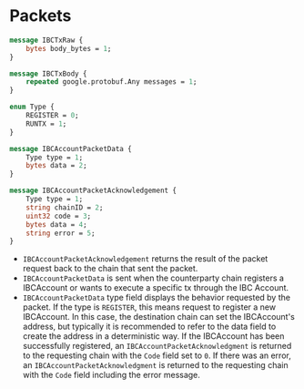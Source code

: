 <!--
order: 5
-->

# Packets

```proto
message IBCTxRaw {
    bytes body_bytes = 1;
}

message IBCTxBody {
    repeated google.protobuf.Any messages = 1;
}

enum Type {
    REGISTER = 0;
    RUNTX = 1;
}

message IBCAccountPacketData {
    Type type = 1;
    bytes data = 2;
}

message IBCAccountPacketAcknowledgement {
    Type type = 1;
    string chainID = 2;
    uint32 code = 3;
    bytes data = 4;
    string error = 5;
}
```

- `IBCAccountPacketAcknowledgement` returns the result of the packet request back to the chain that sent the packet.
- `IBCAccountPacketData` is sent when the counterparty chain registers a IBCAccount or wants to execute a specific tx through the IBC Account.
- `IBCAccountPacketData` type field displays the behavior requested by the packet. If the type is `REGISTER`, this means request to register a new IBCAccount. In this case, the destination chain can set the IBCAccount's address, but typically it is recommended to refer to the data field to create the address in a deterministic way. If the IBCAccount has been successfully registered, an `IBCAccountPacketAcknowledgment` is returned to the requesting chain with the `Code` field set to `0`. If there was an error, an `IBCAccountPacketAcknowledgment` is returned to the requesting chain with the `Code` field including the error message.
